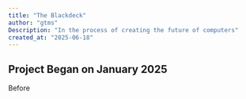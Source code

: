 ```yaml
---
title: "The Blackdeck"
author: "gtms"
Description: "In the process of creating the future of computers"
created_at: "2025-06-18"
--- 
```


## Project Began on January 2025
Before
